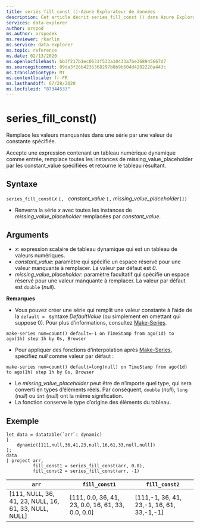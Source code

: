 ```yaml
---
title: series_fill_const ()-Azure Explorateur de données
description: Cet article décrit series_fill_const () dans Azure Explorateur de données.
services: data-explorer
author: orspod
ms.author: orspodek
ms.reviewer: rkarlin
ms.service: data-explorer
ms.topic: reference
ms.date: 02/13/2020
ms.openlocfilehash: bb3f217b1ec0631f533a10433a7be368945667d7
ms.sourcegitcommit: 09da3f26b4235368297b8b9b604d4282228a443c
ms.translationtype: MT
ms.contentlocale: fr-FR
ms.lasthandoff: 07/28/2020
ms.locfileid: "87344533"
---
```

# <a name="series_fill_const"></a>series_fill_const()

Remplace les valeurs manquantes dans une série par une valeur de constante spécifiée.

Accepte une expression contenant un tableau numérique dynamique comme entrée, remplace toutes les instances de missing_value_placeholder par les constant_value spécifiées et retourne le tableau résultant.

## <a name="syntax"></a>Syntaxe

`series_fill_const(`*x* `[, ` *constant_value* `[,` *missing_value_placeholder*`]])`
* Renverra la série *x* avec toutes les instances de *missing_value_placeholder* remplacées par *constant_value*.

## <a name="arguments"></a>Arguments

* *x*: expression scalaire de tableau dynamique qui est un tableau de valeurs numériques.
* *constant_value*: paramètre qui spécifie un espace réservé pour une valeur manquante à remplacer. La valeur par défaut est *0*. 
* *missing_value_placeholder*: paramètre facultatif qui spécifie un espace réservé pour une valeur manquante à remplacer. La valeur par défaut est `double` (*null*).

**Remarques**
* Vous pouvez créer une série qui remplit une valeur constante à l’aide de la `default = ` syntaxe *DefaultValue* (ou simplement en omettant qui suppose 0). Pour plus d’informations, consultez [Make-Series](make-seriesoperator.md).

```kusto
make-series num=count() default=-1 on TimeStamp from ago(1d) to ago(1h) step 1h by Os, Browser
```
  
* Pour appliquer des fonctions d’interpolation après [Make-Series](make-seriesoperator.md), spécifiez *null* comme valeur par défaut : 

```kusto
make-series num=count() default=long(null) on TimeStamp from ago(1d) to ago(1h) step 1h by Os, Browser
```
  
* Le *missing_value_placeholder* peut être de n’importe quel type, qui sera converti en types d’éléments réels. Par conséquent, `double` (*null*), `long` (*null*) ou `int` (*null*) ont la même signification.
* La fonction conserve le type d’origine des éléments du tableau. 

## <a name="example"></a>Exemple

<!-- csl: https://help.kusto.windows.net:443/Samples -->
```kusto
let data = datatable(`arr`: dynamic)
[
    dynamic([111,null,36,41,23,null,16,61,33,null,null])   
];
data 
| project arr, 
          fill_const1 = series_fill_const(arr, 0.0),
          fill_const2 = series_fill_const(arr, -1)  
```

|`arr`|`fill_const1`|`fill_const2`|
|---|---|---|
|[111, NULL, 36, 41, 23, NULL, 16, 61, 33, NULL, NULL]|[111, 0.0, 36, 41, 23, 0.0, 16, 61, 33, 0.0, 0.0]|[111,-1, 36, 41, 23,-1, 16, 61, 33,-1,-1]|

